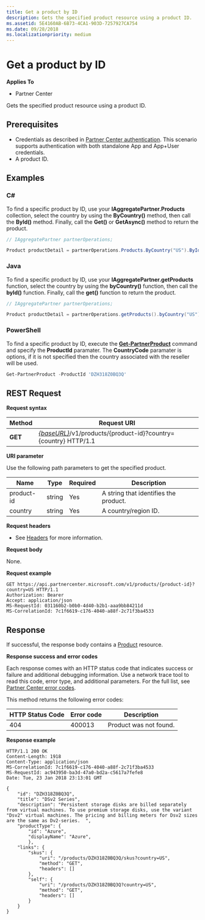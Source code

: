 ```yaml
---
title: Get a product by ID
description: Gets the specified product resource using a product ID.
ms.assetid: 5E4160AB-6B73-4CA1-903D-7257927CA754
ms.date: 09/28/2018
ms.localizationpriority: medium
---
```


# Get a product by ID

**Applies To**

- Partner Center

Gets the specified product resource using a product ID.

## <span id="Prerequisites"/><span id="prerequisites"/><span id="PREREQUISITES"/>Prerequisites

- Credentials as described in [Partner Center authentication](partner-center-authentication.md). This scenario supports authentication with both standalone App and App+User credentials.
- A product ID.

## <span id="Examples"/><span id="examples"><span id="EXAMPLES"/>Examples

### C#

To find a specific product by ID, use your **IAggregatePartner.Products** collection, select the country by using the **ByCountry()** method, then call the **ById()** method. Finally, call the **Get()** or **GetAsync()** method to return the product. 

```csharp
// IAggregatePartner partnerOperations;

Product productDetail = partnerOperations.Products.ByCountry("US").ById("DZH318Z0BQ3Q").Get();
```

### Java

To find a specific product by ID, use your **IAggregatePartner.getProducts** function, select the country by using the **byCountry()** function, then call the **byId()** function. Finally, call the **get()** function to return the product. 

```java
// IAggregatePartner partnerOperations;

Product productDetail = partnerOperations.getProducts().byCountry("US").byId("DZH318Z0BQ3Q").get();
```

### PowerShell

To find a specific product by ID, execute the [**Get-PartnerProduct**](https://github.com/Microsoft/Partner-Center-PowerShell/blob/master/docs/help/Get-PartnerProduct.md) command and specify the **ProductId** paramater. The **CountryCode** paramater is options, if it is not specified then the country associated with the reseller will be used.

```powershell
Get-PartnerProduct -ProductId 'DZH318Z0BQ3Q'
```

## <span id="REST_Request"/><span id="rest_request"/><span id="REST_REQUEST"/>REST Request

**Request syntax**

| Method  | Request URI                                                                                   |
|---------|-----------------------------------------------------------------------------------------------|
| **GET** | [*{baseURL}*](partner-center-rest-urls.md)/v1/products/{product-id}?country={country} HTTP/1.1  | 

**URI parameter**

Use the following path parameters to get the specified product.

| Name                   | Type     | Required | Description                                                     |
|------------------------|----------|----------|-----------------------------------------------------------------|
| product-id             | string   | Yes      | A string that identifies the product.                           |
| country                | string   | Yes      | A country/region ID.                                            |


**Request headers**

- See [Headers](headers.md) for more information.

**Request body**

None.

**Request example**

```http
GET https://api.partnercenter.microsoft.com/v1/products/{product-id}?country=US HTTP/1.1
Authorization: Bearer 
Accept: application/json
MS-RequestId: 031160b2-b0b0-4d40-b2b1-aaa9bb84211d
MS-CorrelationId: 7c1f6619-c176-4040-a88f-2c71f3ba4533
```

## <span id="Response"/><span id="response"/><span id="RESPONSE"/>Response


If successful, the response body contains a [Product](products.md#product) resource.

**Response success and error codes**

Each response comes with an HTTP status code that indicates success or failure and additional debugging information. Use a network trace tool to read this code, error type, and additional parameters. For the full list, see [Partner Center error codes](error-codes.md).

This method returns the following error codes:

| HTTP Status Code     | Error code   | Description                                                                |
|----------------------|--------------|----------------------------------------------------------------------------|
| 404                  | 400013       | Product was not found.                                                     |

**Response example**

```http
HTTP/1.1 200 OK
Content-Length: 1918
Content-Type: application/json
MS-CorrelationId: 7c1f6619-c176-4040-a88f-2c71f3ba4533
MS-RequestId: ac943950-ba3d-47a0-bd2a-c5617a7fefe8
Date: Tue, 23 Jan 2018 23:13:01 GMT

{
    "id": "DZH318Z0BQ3Q",
    "title": "DSv2 Series",
    "description": "Persistent storage disks are billed separately from virtual machines. To use premium storage disks, use the variant "Dsv2" virtual machines. The pricing and billing meters for Dsv2 sizes are the same as Dv2-series.  ",
    "productType": {
        "id": "Azure",
        "displayName": "Azure",
        }, 
    "links": {
        "skus": {
            "uri": "/products/DZH318Z0BQ3Q/skus?country=US",
            "method": "GET",
            "headers": []
        },
        "self": {
            "uri": "/products/DZH318Z0BQ3Q?country=US",
            "method": "GET",
            "headers": []
        }
    }
}
```